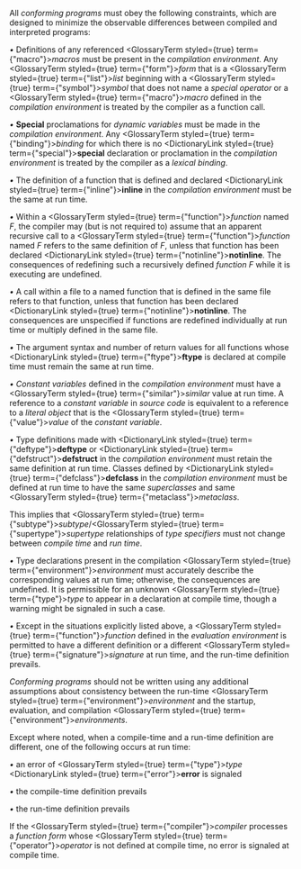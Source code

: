  



All *conforming programs* must obey the following constraints, which are designed to minimize the observable differences between compiled and interpreted programs: 



*•* Definitions of any referenced <GlossaryTerm styled={true} term={"macro"}><i>macros</i></GlossaryTerm> must be present in the *compilation environment*. Any <GlossaryTerm styled={true} term={"form"}><i>form</i></GlossaryTerm> that is a <GlossaryTerm styled={true} term={"list"}><i>list</i></GlossaryTerm> beginning with a <GlossaryTerm styled={true} term={"symbol"}><i>symbol</i></GlossaryTerm> that does not name a *special operator* or a <GlossaryTerm styled={true} term={"macro"}><i>macro</i></GlossaryTerm> defined in the *compilation environment* is treated by the compiler as a function call. 



*•* **Special** proclamations for *dynamic variables* must be made in the *compilation environment*. Any <GlossaryTerm styled={true} term={"binding"}><i>binding</i></GlossaryTerm> for which there is no <DictionaryLink styled={true} term={"special"}><b>special</b></DictionaryLink> declaration or proclamation in the *compilation environment* is treated by the compiler as a *lexical binding*. 



*•* The definition of a function that is defined and declared <DictionaryLink styled={true} term={"inline"}><b>inline</b></DictionaryLink> in the *compilation environment* must be the same at run time. 



*•* Within a <GlossaryTerm styled={true} term={"function"}><i>function</i></GlossaryTerm> named *F*, the compiler may (but is not required to) assume that an apparent recursive call to a <GlossaryTerm styled={true} term={"function"}><i>function</i></GlossaryTerm> named *F* refers to the same definition of *F*, unless that function has been declared <DictionaryLink styled={true} term={"notinline"}><b>notinline</b></DictionaryLink>. The consequences of redefining such a recursively defined *function F* while it is executing are undefined. 



*•* A call within a file to a named function that is defined in the same file refers to that function, unless that function has been declared <DictionaryLink styled={true} term={"notinline"}><b>notinline</b></DictionaryLink>. The consequences are unspecified if functions are redefined individually at run time or multiply defined in the same file. 



*•* The argument syntax and number of return values for all functions whose <DictionaryLink styled={true} term={"ftype"}><b>ftype</b></DictionaryLink> is declared at compile time must remain the same at run time.  







*• Constant variables* defined in the *compilation environment* must have a <GlossaryTerm styled={true} term={"similar"}><i>similar</i></GlossaryTerm> value at run time. A reference to a *constant variable* in *source code* is equivalent to a reference to a *literal object* that is the <GlossaryTerm styled={true} term={"value"}><i>value</i></GlossaryTerm> of the *constant variable*. 



*•* Type definitions made with <DictionaryLink styled={true} term={"deftype"}><b>deftype</b></DictionaryLink> or <DictionaryLink styled={true} term={"defstruct"}><b>defstruct</b></DictionaryLink> in the *compilation environment* must retain the same definition at run time. Classes defined by <DictionaryLink styled={true} term={"defclass"}><b>defclass</b></DictionaryLink> in the *compilation environment* must be defined at run time to have the same *superclasses* and same <GlossaryTerm styled={true} term={"metaclass"}><i>metaclass</i></GlossaryTerm>. 



This implies that <GlossaryTerm styled={true} term={"subtype"}><i>subtype</i></GlossaryTerm>/<GlossaryTerm styled={true} term={"supertype"}><i>supertype</i></GlossaryTerm> relationships of *type specifiers* must not change between *compile time* and *run time*. 



*•* Type declarations present in the compilation <GlossaryTerm styled={true} term={"environment"}><i>environment</i></GlossaryTerm> must accurately describe the corresponding values at run time; otherwise, the consequences are undefined. It is permissible for an unknown <GlossaryTerm styled={true} term={"type"}><i>type</i></GlossaryTerm> to appear in a declaration at compile time, though a warning might be signaled in such a case. 



*•* Except in the situations explicitly listed above, a <GlossaryTerm styled={true} term={"function"}><i>function</i></GlossaryTerm> defined in the *evaluation environment* is permitted to have a different definition or a different <GlossaryTerm styled={true} term={"signature"}><i>signature</i></GlossaryTerm> at run time, and the run-time definition prevails. 



*Conforming programs* should not be written using any additional assumptions about consistency between the run-time <GlossaryTerm styled={true} term={"environment"}><i>environment</i></GlossaryTerm> and the startup, evaluation, and compilation <GlossaryTerm styled={true} term={"environment"}><i>environments</i></GlossaryTerm>. 



Except where noted, when a compile-time and a run-time definition are different, one of the following occurs at run time: 



*•* an error of <GlossaryTerm styled={true} term={"type"}><i>type</i></GlossaryTerm> <DictionaryLink styled={true} term={"error"}><b>error</b></DictionaryLink> is signaled 



*•* the compile-time definition prevails 



*•* the run-time definition prevails 



If the <GlossaryTerm styled={true} term={"compiler"}><i>compiler</i></GlossaryTerm> processes a *function form* whose <GlossaryTerm styled={true} term={"operator"}><i>operator</i></GlossaryTerm> is not defined at compile time, no error is signaled at compile time. 



